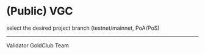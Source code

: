 # (Public) VGC

select the desired project branch
(testnet/mainnet, PoA/PoS)



____________
Validator 
GoldClub Team
